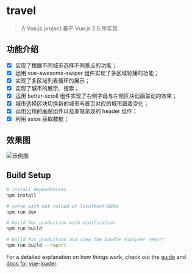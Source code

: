 # travel

> A Vue.js project
> 基于 Vue.js 2.5 所实现
## 功能介绍

- [x] 实现了根据不同城市选择不同景点的功能；
- [x] 运用 vue-awesome-swiper 组件实现了多区域轮播的功能；
- [x] 实现了多区域列表循环的展示；
- [x] 实现了城市的展示、搜索；
- [x] 运用 better-scroll 组件实现了右侧字母与左侧区块动画联动的效果；
- [x] 城市选择区块切换新的城市与首页对应的城市跟着变化；
- [x] 运用公用的画廊组件以及渐隐渐现的 header 组件；
- [x] 利用 axios 获取数据；

## 效果图

![示例图](https://user-images.githubusercontent.com/29577784/40925101-79e090ae-684b-11e8-9f58-7a7517a4e447.gif)


## Build Setup

``` bash
# install dependencies
npm install

# serve with hot reload at localhost:8080
npm run dev

# build for production with minification
npm run build

# build for production and view the bundle analyzer report
npm run build --report
```

For a detailed explanation on how things work, check out the [guide](http://vuejs-templates.github.io/webpack/) and [docs for vue-loader](http://vuejs.github.io/vue-loader).
